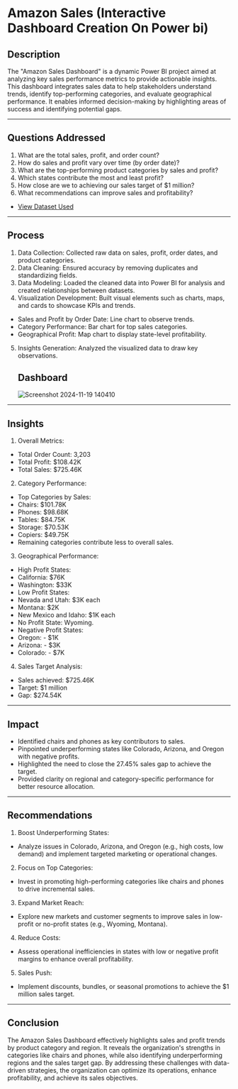 # Amazon Sales (Interactive Dashboard Creation On Power bi)

## Description
The "Amazon Sales Dashboard" is a dynamic Power BI project aimed at analyzing key sales performance metrics to provide actionable insights. This dashboard integrates sales data to help stakeholders understand trends, identify top-performing categories, and evaluate geographical performance. It enables informed decision-making by highlighting areas of success and identifying potential gaps.
________________________________________
## Questions Addressed
1.	What are the total sales, profit, and order count?
2.	How do sales and profit vary over time (by order date)?
3.	What are the top-performing product categories by sales and profit?
4.	Which states contribute the most and least profit?
5.	How close are we to achieving our sales target of $1 million?
6.	What recommendations can improve sales and profitability?

- <a href="https://github.com/nehajadhav-projects/Amazon-Sales/blob/main/Amazon%202_Raw.xlsx">View Dataset Used</a>
________________________________________

## Process
1.	Data Collection: Collected raw data on sales, profit, order dates, and product categories.
2.	Data Cleaning: Ensured accuracy by removing duplicates and standardizing fields.
3.	Data Modeling: Loaded the cleaned data into Power BI for analysis and created relationships between datasets.
4.	Visualization Development: Built visual elements such as charts, maps, and cards to showcase KPIs and trends.
-	Sales and Profit by Order Date: Line chart to observe trends.
-	Category Performance: Bar chart for top sales categories.
-	Geographical Profit: Map chart to display state-level profitability.
5.	Insights Generation: Analyzed the visualized data to draw key observations.
 	## Dashboard
 	![Screenshot 2024-11-19 140410](https://github.com/user-attachments/assets/1a614cd6-1c24-4dbf-a552-c340bc94df76)

________________________________________
## Insights
1.	Overall Metrics:
-	Total Order Count: 3,203
-	Total Profit: $108.42K
-	Total Sales: $725.46K
2.	Category Performance:
-	Top Categories by Sales:
-	Chairs: $101.78K
-	Phones: $98.68K
-	Tables: $84.75K
-	Storage: $70.53K
-	Copiers: $49.75K
-	Remaining categories contribute less to overall sales.
3.	Geographical Performance:
-	High Profit States:
-	California: $76K
-	Washington: $33K
-	Low Profit States:
-	Nevada and Utah: $3K each
-	Montana: $2K
-	New Mexico and Idaho: $1K each
-	No Profit State: Wyoming.
-	Negative Profit States:
-	Oregon: - $1K
-	Arizona: - $3K
-	Colorado: - $7K
4.	Sales Target Analysis:
-	Sales achieved: $725.46K
-	Target: $1 million
-	Gap: $274.54K
________________________________________
## Impact
-	Identified chairs and phones as key contributors to sales.
-	Pinpointed underperforming states like Colorado, Arizona, and Oregon with negative profits.
-	Highlighted the need to close the 27.45% sales gap to achieve the target.
-	Provided clarity on regional and category-specific performance for better resource allocation.
________________________________________
## Recommendations
1.	Boost Underperforming States:
-	Analyze issues in Colorado, Arizona, and Oregon (e.g., high costs, low demand) and implement targeted marketing or operational changes.
2.	Focus on Top Categories:
-	Invest in promoting high-performing categories like chairs and phones to drive incremental sales.
3.	Expand Market Reach:
-	Explore new markets and customer segments to improve sales in low-profit or no-profit states (e.g., Wyoming, Montana).
4.	Reduce Costs:
-	Assess operational inefficiencies in states with low or negative profit margins to enhance overall profitability.
5.	Sales Push:
-	Implement discounts, bundles, or seasonal promotions to achieve the $1 million sales target.
________________________________________
## Conclusion
The Amazon Sales Dashboard effectively highlights sales and profit trends by product category and region. It reveals the organization's strengths in categories like chairs and phones, while also identifying underperforming regions and the sales target gap. By addressing these challenges with data-driven strategies, the organization can optimize its operations, enhance profitability, and achieve its sales objectives.

